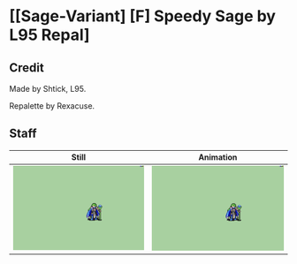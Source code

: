 # [\[Sage-Variant\] \[F\] Speedy Sage by L95 Repal]

## Credit

Made by Shtick, L95.

Repalette by Rexacuse.
	
## Staff

| Still | Animation |
| :---: | :-------: |
| ![Staff still](./Staff_000.png) | ![Staff animation](./Staff.gif) |
